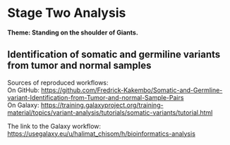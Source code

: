 # Stage Two Analysis
**Theme: Standing on the shoulder of Giants.**

## Identification of somatic and germiline variants from tumor and normal samples

Sources of reproduced workflows:  
On GitHub: https://github.com/Fredrick-Kakembo/Somatic-and-Germline-variant-Identification-from-Tumor-and-normal-Sample-Pairs  
On Galaxy: https://training.galaxyproject.org/training-material/topics/variant-analysis/tutorials/somatic-variants/tutorial.html  

The link to the Galaxy workflow: https://usegalaxy.eu/u/halimat_chisom/h/bioinformatics-analysis
